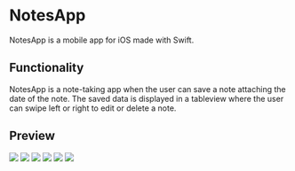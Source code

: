 # NotesApp

NotesApp is a mobile app for iOS  made with Swift.

## Functionality

NotesApp is a note-taking app when the user can save a note attaching the date of the note.
The saved data is displayed in a tableview where the user can swipe left or right to edit or delete a note.

## Preview 
![](https://images4.imagebam.com/01/77/f0/ME496QZ_o.png)
![](https://images4.imagebam.com/88/27/dc/ME496QY_o.png)
![](https://images4.imagebam.com/4e/03/c1/ME496R3_o.png)
![](https://images4.imagebam.com/df/fb/86/ME496R1_o.png)
![](https://images4.imagebam.com/30/6d/c6/ME496R2_o.png)
![](https://images4.imagebam.com/a2/c1/42/ME496R0_o.png)
